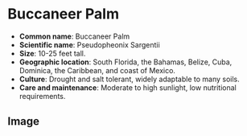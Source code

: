 
# Buccaneer Palm

- **Common name**: Buccaneer Palm
- **Scientific name**: Pseudopheonix Sargentii
- **Size**: 10-25 feet tall. 
- **Geographic location**: South Florida, the Bahamas, Belize, Cuba, Dominica, the Caribbean, and coast of Mexico. 
- **Culture**: Drought and salt tolerant, widely adaptable to many soils. 
- **Care and maintenance**: Moderate to high sunlight, low nutritional requirements. 

## Image

<!-- Add an image of the plant below. For example:
![Plant 3](images/plant-03.jpg)
-->
